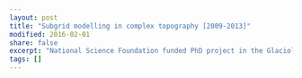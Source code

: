 ```yaml
---
layout: post
title: "Subgrid modelling in complex topography [2009-2013]"
modified: 2016-02-01
share: false
excerpt: "National Science Foundation funded PhD project in the Glaciology group University of Zurich."
tags: []
---
```

